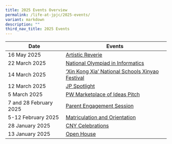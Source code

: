```yaml
---
title: 2025 Events Overview
permalink: /life-at-jpjc/2025-events/
variant: markdown
description: ""
third_nav_title: 2025 Events
---
```

| Date | Events | 
| -------- | -------- |
16 May 2025|[Artistic Reverie](/life-at-jpjc/2025-events/ar/)
22 March 2025|[National Olympiad in Informatics](/life-at-jpjc/2025-events/noi/)
14 March 2025|[‘Xin Kong Xia’ National Schools Xinyao Festival](/life-at-jpjc/2025-events/xkx/)
12 March 2025|[JP Spotlight](/life-at-jpjc/2025-events/jpspotlight/)
5 March 2025|[PW Marketplace of Ideas Pitch](/life-at-jpjc/2025-events/pwmoi/)
7 and 28 February 2025|[Parent Engagement Session](/life-at-jpjc/2025-events/pes/)
5-12 February 2025|[Matriculation and Orientation](/life-at-jpjc/2025-events/mo/)
28 January 2025|[CNY Celebrations](/life-at-jpjc/2025-events/cny/)
13 January 2025|[Open House](/life-at-jpjc/2025-events/open-house/)